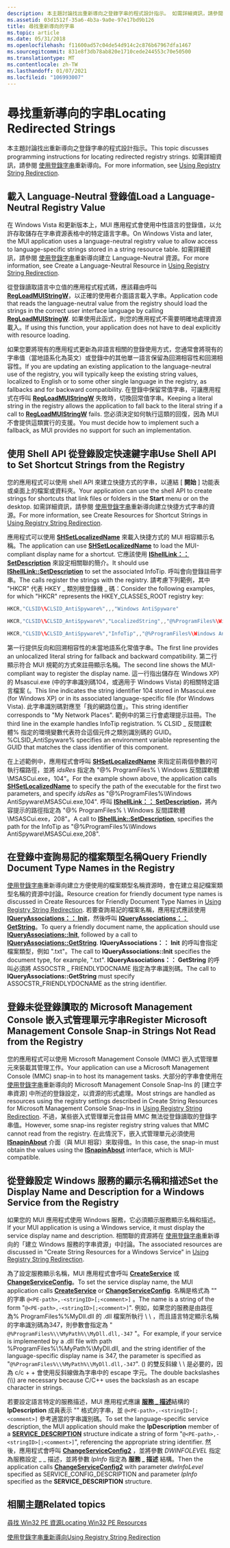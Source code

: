 ```yaml
---
description: 本主題討論找出重新導向之登錄字串的程式設計指示。 如需詳細資訊，請參閱使用登錄字串重新導向。
ms.assetid: 03d1512f-35a6-4b3a-9a0e-97e17bd9b126
title: 尋找重新導向的字串
ms.topic: article
ms.date: 05/31/2018
ms.openlocfilehash: f11600ad57c04de54d914c2c876b67967dfa1467
ms.sourcegitcommit: 831e8f3db78ab820e1710cede244553c70e50500
ms.translationtype: MT
ms.contentlocale: zh-TW
ms.lasthandoff: 01/07/2021
ms.locfileid: "106993007"
---
```

# <a name="locating-redirected-strings"></a><span data-ttu-id="75989-104">尋找重新導向的字串</span><span class="sxs-lookup"><span data-stu-id="75989-104">Locating Redirected Strings</span></span>

<span data-ttu-id="75989-105">本主題討論找出重新導向之登錄字串的程式設計指示。</span><span class="sxs-lookup"><span data-stu-id="75989-105">This topic discusses programming instructions for locating redirected registry strings.</span></span> <span data-ttu-id="75989-106">如需詳細資訊，請參閱 [使用登錄字串](using-registry-string-redirection.md)重新導向。</span><span class="sxs-lookup"><span data-stu-id="75989-106">For more information, see [Using Registry String Redirection](using-registry-string-redirection.md).</span></span>

## <a name="load-a-language-neutral-registry-value"></a><span data-ttu-id="75989-107">載入 Language-Neutral 登錄值</span><span class="sxs-lookup"><span data-stu-id="75989-107">Load a Language-Neutral Registry Value</span></span>

<span data-ttu-id="75989-108">在 Windows Vista 和更新版本上，MUI 應用程式會使用中性語言的登錄值，以允許存取儲存在字串資源表格中的特定語言字串。</span><span class="sxs-lookup"><span data-stu-id="75989-108">On Windows Vista and later, the MUI application uses a language-neutral registry value to allow access to language-specific strings stored in a string resource table.</span></span> <span data-ttu-id="75989-109">如需詳細資訊，請參閱 [使用登錄字串](using-registry-string-redirection.md)重新導向建立 Language-Neutral 資源。</span><span class="sxs-lookup"><span data-stu-id="75989-109">For more information, see Create a Language-Neutral Resource in [Using Registry String Redirection](using-registry-string-redirection.md).</span></span>

<span data-ttu-id="75989-110">從登錄讀取語言中立值的應用程式程式碼，應該藉由呼叫 [**RegLoadMUIStringW**](/windows/win32/api/winreg/nf-winreg-regloadmuistringa)，以正確的使用者介面語言載入字串。</span><span class="sxs-lookup"><span data-stu-id="75989-110">Application code that reads the language-neutral value from the registry should load the strings in the correct user interface language by calling [**RegLoadMUIStringW**](/windows/win32/api/winreg/nf-winreg-regloadmuistringa).</span></span> <span data-ttu-id="75989-111">如果使用此函式，則您的應用程式不需要明確地處理資源載入。</span><span class="sxs-lookup"><span data-stu-id="75989-111">If using this function, your application does not have to deal explicitly with resource loading.</span></span>

<span data-ttu-id="75989-112">如果您要將現有的應用程式更新為非語言相關的登錄使用方式，您通常會將現有的字串值（當地語系化為英文）或登錄中的其他單一語言保留為回溯相容性和回溯相容性。</span><span class="sxs-lookup"><span data-stu-id="75989-112">If you are updating an existing application to the language-neutral use of the registry, you will typically keep the existing string values, localized to English or to some other single language in the registry, as fallbacks and for backward compatibility.</span></span> <span data-ttu-id="75989-113">在登錄中保留常值字串，可讓應用程式在呼叫 [**RegLoadMUIStringW**](/windows/win32/api/winreg/nf-winreg-regloadmuistringa) 失敗時，切換回常值字串。</span><span class="sxs-lookup"><span data-stu-id="75989-113">Keeping a literal string in the registry allows the application to fall back to the literal string if a call to [**RegLoadMUIStringW**](/windows/win32/api/winreg/nf-winreg-regloadmuistringa) fails.</span></span> <span data-ttu-id="75989-114">您必須決定如何執行這類的回復，因為 MUI 不會提供這類實行的支援。</span><span class="sxs-lookup"><span data-stu-id="75989-114">You must decide how to implement such a fallback, as MUI provides no support for such an implementation.</span></span>

## <a name="use-shell-api-to-set-shortcut-strings-from-the-registry"></a><span data-ttu-id="75989-115">使用 Shell API 從登錄設定快速鍵字串</span><span class="sxs-lookup"><span data-stu-id="75989-115">Use Shell API to Set Shortcut Strings from the Registry</span></span>

<span data-ttu-id="75989-116">您的應用程式可以使用 shell API 來建立快捷方式的字串，以連結 [ **開始** ] 功能表或桌面上的檔案或資料夾。</span><span class="sxs-lookup"><span data-stu-id="75989-116">Your application can use the shell API to create strings for shortcuts that link files or folders in the **Start** menu or on the desktop.</span></span> <span data-ttu-id="75989-117">如需詳細資訊，請參閱 [使用登錄字串](using-registry-string-redirection.md)重新導向建立快捷方式字串的資源。</span><span class="sxs-lookup"><span data-stu-id="75989-117">For more information, see Create Resources for Shortcut Strings in [Using Registry String Redirection](using-registry-string-redirection.md).</span></span>

<span data-ttu-id="75989-118">應用程式可以使用 [**SHSetLocalizedName**](/windows/win32/api/shellapi/nf-shellapi-shsetlocalizedname) 來載入快捷方式的 MUI 相容顯示名稱。</span><span class="sxs-lookup"><span data-stu-id="75989-118">The application can use [**SHSetLocalizedName**](/windows/win32/api/shellapi/nf-shellapi-shsetlocalizedname) to load the MUI-compliant display name for a shortcut.</span></span> <span data-ttu-id="75989-119">它應該使用 [**IShellLink：： SetDescription**](/windows/win32/api/shobjidl_core/nf-shobjidl_core-ishelllinka-setdescription) 來設定相關聯的簡介。</span><span class="sxs-lookup"><span data-stu-id="75989-119">It should use [**IShellLink::SetDescription**](/windows/win32/api/shobjidl_core/nf-shobjidl_core-ishelllinka-setdescription) to set the associated InfoTip.</span></span> <span data-ttu-id="75989-120">呼叫會向登錄註冊字串。</span><span class="sxs-lookup"><span data-stu-id="75989-120">The calls register the strings with the registry.</span></span> <span data-ttu-id="75989-121">請考慮下列範例，其中 "HKCR" 代表 HKEY \_ 類別根登錄機 \_ 碼：</span><span class="sxs-lookup"><span data-stu-id="75989-121">Consider the following examples, for which "HKCR" represents the HKEY\_CLASSES\_ROOT registry key:</span></span>


```C++
HKCR,"CLSID\%CLSID_AntiSpyware%",,,"Windows AntiSpyware"

HKCR,"CLSID\%CLSID_AntiSpyware%","LocalizedString",,"@%ProgramFiles%\Windows AntiSpyware\MSASCui.exe,-104"

HKCR,"CLSID\%CLSID_AntiSpyware%","InfoTip",,"@%ProgramFiles%\Windows AntiSpyware\MSASCui.exe,-208"
```



<span data-ttu-id="75989-122">第一行提供反向和回溯相容性的未當地語系化常值字串。</span><span class="sxs-lookup"><span data-stu-id="75989-122">The first line provides an unlocalized literal string for fallback and backward compatibility.</span></span> <span data-ttu-id="75989-123">第二行顯示符合 MUI 規範的方式來註冊顯示名稱。</span><span class="sxs-lookup"><span data-stu-id="75989-123">The second line shows the MUI-compliant way to register the display name.</span></span> <span data-ttu-id="75989-124">這一行指出儲存在 Windows XP) 的 Msascui.exe (中的字串識別碼104，或適用于 Windows Vista) 的相關特定語言檔案 (。</span><span class="sxs-lookup"><span data-stu-id="75989-124">This line indicates the string identifier 104 stored in Msascui.exe (for Windows XP) or in its associated language-specific file (for Windows Vista).</span></span> <span data-ttu-id="75989-125">此字串識別碼對應至「我的網路位置」。</span><span class="sxs-lookup"><span data-stu-id="75989-125">This string identifier corresponds to "My Network Places".</span></span> <span data-ttu-id="75989-126">範例中的第三行會處理提示註冊。</span><span class="sxs-lookup"><span data-stu-id="75989-126">The third line in the example handles InfoTip registration.</span></span> <span data-ttu-id="75989-127">% CLSID \_ 反間諜軟體% 指定的環境變數代表符合這個元件之類別識別碼的 GUID。</span><span class="sxs-lookup"><span data-stu-id="75989-127">%CLSID\_AntiSpyware% specifies an environment variable representing the GUID that matches the class identifier of this component.</span></span>

<span data-ttu-id="75989-128">在上述範例中，應用程式會呼叫 [**SHSetLocalizedName**](/windows/win32/api/shellapi/nf-shellapi-shsetlocalizedname) 來指定前兩個參數的可執行檔路徑，並將 *idsRes* 指定為 "@% ProgramFiles% \\ Windows 反間諜軟體 \\MSASCui.exe，104"。</span><span class="sxs-lookup"><span data-stu-id="75989-128">For the example shown above, the application calls [**SHSetLocalizedName**](/windows/win32/api/shellapi/nf-shellapi-shsetlocalizedname) to specify the path of the executable for the first two parameters, and specify *idsRes* as "@%ProgramFiles%\\Windows AntiSpyware\\MSASCui.exe,104".</span></span> <span data-ttu-id="75989-129">呼叫 [**IShellLink：： SetDescription**](/windows/win32/api/shobjidl_core/nf-shobjidl_core-ishelllinka-setdescription)，將內容提示的路徑指定為 "@% ProgramFiles% \\ Windows 反間諜軟體 \\MSASCui.exe，208"。</span><span class="sxs-lookup"><span data-stu-id="75989-129">A call to [**IShellLink::SetDescription**](/windows/win32/api/shobjidl_core/nf-shobjidl_core-ishelllinka-setdescription), specifies the path for the InfoTip as "@%ProgramFiles%\\Windows AntiSpyware\\MSASCui.exe,208".</span></span>

## <a name="query-friendly-document-type-names-in-the-registry"></a><span data-ttu-id="75989-130">在登錄中查詢易記的檔案類型名稱</span><span class="sxs-lookup"><span data-stu-id="75989-130">Query Friendly Document Type Names in the Registry</span></span>

<span data-ttu-id="75989-131">[使用登錄字串](using-registry-string-redirection.md)重新導向建立方便使用的檔案類型名稱資源時，會在建立易記檔案類型名稱的資源中討論。</span><span class="sxs-lookup"><span data-stu-id="75989-131">Resource creation for friendly document type names is discussed in Create Resources for Friendly Document Type Names in [Using Registry String Redirection](using-registry-string-redirection.md).</span></span> <span data-ttu-id="75989-132">若要查詢易記的檔案名稱，應用程式應該使用 [**IQueryAssociations：： Init**](/windows/win32/api/shlwapi/nf-shlwapi-iqueryassociations-init)，然後呼叫 [**IQueryAssociations：： GetString**](/windows/win32/api/shlwapi/nf-shlwapi-iqueryassociations-getstring)。</span><span class="sxs-lookup"><span data-stu-id="75989-132">To query a friendly document name, the application should use [**IQueryAssociations::Init**](/windows/win32/api/shlwapi/nf-shlwapi-iqueryassociations-init), followed by a call to [**IQueryAssociations::GetString**](/windows/win32/api/shlwapi/nf-shlwapi-iqueryassociations-getstring).</span></span> <span data-ttu-id="75989-133">**IQueryAssociations：： Init** 的呼叫會指定檔案類型，例如 ".txt"。</span><span class="sxs-lookup"><span data-stu-id="75989-133">The call to **IQueryAssociations::Init** specifies the document type, for example, ".txt".</span></span> <span data-ttu-id="75989-134">**IQueryAssociations：： GetString** 的呼叫必須將 ASSOCSTR \_ FRIENDLYDOCNAME 指定為字串識別碼。</span><span class="sxs-lookup"><span data-stu-id="75989-134">The call to **IQueryAssociations::GetString** must specify ASSOCSTR\_FRIENDLYDOCNAME as the string identifier.</span></span>

## <a name="register-microsoft-management-console-snap-in-strings-not-read-from-the-registry"></a><span data-ttu-id="75989-135">登錄未從登錄讀取的 Microsoft Management Console 嵌入式管理單元字串</span><span class="sxs-lookup"><span data-stu-id="75989-135">Register Microsoft Management Console Snap-in Strings Not Read from the Registry</span></span>

<span data-ttu-id="75989-136">您的應用程式可以使用 Microsoft Management Console (MMC) 嵌入式管理單元來裝載其管理工作。</span><span class="sxs-lookup"><span data-stu-id="75989-136">Your application can use a Microsoft Management Console (MMC) snap-in to host its management tasks.</span></span> <span data-ttu-id="75989-137">大部分的字串會使用在 [使用登錄字串](using-registry-string-redirection.md)重新導向的 Microsoft Management Console Snap-Ins 的 [建立字串資源] 中所述的登錄設定，以資源的形式處理。</span><span class="sxs-lookup"><span data-stu-id="75989-137">Most strings are handled as resources using the registry settings described in Create String Resources for Microsoft Management Console Snap-Ins in [Using Registry String Redirection](using-registry-string-redirection.md).</span></span> <span data-ttu-id="75989-138">不過，某些嵌入式管理單元會註冊 MMC 無法從登錄讀取的登錄字串值。</span><span class="sxs-lookup"><span data-stu-id="75989-138">However, some snap-ins register registry string values that MMC cannot read from the registry.</span></span> <span data-ttu-id="75989-139">在此情況下，嵌入式管理單元必須使用 [**ISnapinAbout**](/windows/win32/api/mmc/nn-mmc-isnapinabout) 介面（與 MUI 相容）來取得值。</span><span class="sxs-lookup"><span data-stu-id="75989-139">In this case, the snap-in must obtain the values using the [**ISnapinAbout**](/windows/win32/api/mmc/nn-mmc-isnapinabout) interface, which is MUI-compatible.</span></span>

## <a name="set-the-display-name-and-description-for-a-windows-service-from-the-registry"></a><span data-ttu-id="75989-140">從登錄設定 Windows 服務的顯示名稱和描述</span><span class="sxs-lookup"><span data-stu-id="75989-140">Set the Display Name and Description for a Windows Service from the Registry</span></span>

<span data-ttu-id="75989-141">如果您的 MUI 應用程式使用 Windows 服務，它必須顯示服務顯示名稱和描述。</span><span class="sxs-lookup"><span data-stu-id="75989-141">If your MUI application is using a Windows service, it must display the service display name and description.</span></span> <span data-ttu-id="75989-142">相關聯的資源將在 [使用登錄字串](using-registry-string-redirection.md)重新導向的「建立 Windows 服務的字串資源」中討論。</span><span class="sxs-lookup"><span data-stu-id="75989-142">The associated resources are discussed in "Create String Resources for a Windows Service" in [Using Registry String Redirection](using-registry-string-redirection.md).</span></span>

<span data-ttu-id="75989-143">為了設定服務顯示名稱，MUI 應用程式會呼叫 [**CreateService**](/windows/win32/api/winsvc/nf-winsvc-createservicea) 或 [**ChangeServiceConfig**](/windows/win32/api/winsvc/nf-winsvc-changeserviceconfiga)。</span><span class="sxs-lookup"><span data-stu-id="75989-143">To set the service display name, the MUI application calls [**CreateService**](/windows/win32/api/winsvc/nf-winsvc-createservicea) or [**ChangeServiceConfig**](/windows/win32/api/winsvc/nf-winsvc-changeserviceconfiga).</span></span> <span data-ttu-id="75989-144">名稱是格式為 "" 的字串 `@<PE-path>,-<stringID>[;<comment>]` 。</span><span class="sxs-lookup"><span data-stu-id="75989-144">The name is a string of the form "`@<PE-path>,-<stringID>[;<comment>]`".</span></span> <span data-ttu-id="75989-145">例如，如果您的服務是由路徑為% ProgramFiles%%MyDll.dll 的 .dll 檔案所執行 \\ \\ ，而且語言特定顯示名稱的字串識別碼為347，則參數會指定為 " `@%ProgramFiles%\\%MyPath%\\MyDll.dll,-347` "。</span><span class="sxs-lookup"><span data-stu-id="75989-145">For example, if your service is implemented by a .dll file with path %ProgramFiles%\\%MyPath%\\MyDll.dll, and the string identifier of the language-specific display name is 347, the parameter is specified as "`@%ProgramFiles%\\%MyPath%\\MyDll.dll,-347`".</span></span> <span data-ttu-id="75989-146"> () 的雙反斜線 \\ \\ 是必要的，因為 c/c + + 會使用反斜線做為字串中的 escape 字元。</span><span class="sxs-lookup"><span data-stu-id="75989-146">The double backslashes (\\\\) are necessary because C/C++ uses the backslash as an escape character in strings.</span></span>

<span data-ttu-id="75989-147">若要設定語言特定的服務描述，MUI 應用程式應讓 [**服務 \_ 描述**](/windows/win32/api/winsvc/ns-winsvc-service_descriptiona)結構的 **lpDescription** 成員表示 "" 格式的字串，並 `@<PE-path>,-<stringID>[;<comment>]` 參考適當的字串識別碼。</span><span class="sxs-lookup"><span data-stu-id="75989-147">To set the language-specific service description, the MUI application should make the **lpDescription** member of a [**SERVICE\_DESCRIPTION**](/windows/win32/api/winsvc/ns-winsvc-service_descriptiona) structure indicate a string of form "`@<PE-path>,-<stringID>[;<comment>]`", referencing the appropriate string identifier.</span></span> <span data-ttu-id="75989-148">然後，應用程式會呼叫 [**ChangeServiceConfig2**](/windows/win32/api/winsvc/nf-winsvc-changeserviceconfig2a) ，並將參數 *DWINFOLEVEL* 指定為服務設定 \_ \_ 描述，並將參數 *lpInfo* 指定為 **服務 \_ 描述** 結構。</span><span class="sxs-lookup"><span data-stu-id="75989-148">Then the application calls [**ChangeServiceConfig2**](/windows/win32/api/winsvc/nf-winsvc-changeserviceconfig2a) with parameter *dwInfoLevel* specified as SERVICE\_CONFIG\_DESCRIPTION and parameter *lpInfo* specified as the **SERVICE\_DESCRIPTION** structure.</span></span>

## <a name="related-topics"></a><span data-ttu-id="75989-149">相關主題</span><span class="sxs-lookup"><span data-stu-id="75989-149">Related topics</span></span>

<dl> <dt>

[<span data-ttu-id="75989-150">尋找 Win32 PE 資源</span><span class="sxs-lookup"><span data-stu-id="75989-150">Locating Win32 PE Resources</span></span>](locating-win32-pe-resources.md)
</dt> <dt>

[<span data-ttu-id="75989-151">使用登錄字串重新導向</span><span class="sxs-lookup"><span data-stu-id="75989-151">Using Registry String Redirection</span></span>](using-registry-string-redirection.md)
</dt> </dl>

 

 

